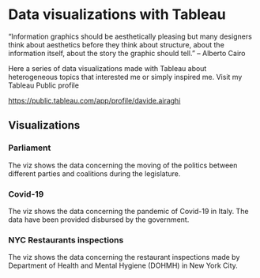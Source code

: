 # Data visualizations with Tableau
“Information graphics should be aesthetically pleasing but many designers think about aesthetics before they think about structure,
about the information itself, about the story the graphic should tell.” – Alberto Cairo

Here a series of data visualizations made with Tableau about heterogeneous topics that interested me or simply inspired me.
Visit my Tableau Public profile

https://public.tableau.com/app/profile/davide.airaghi

## Visualizations

### Parliament
The viz shows the data concerning the moving of the politics between different parties and coalitions during the legislature.

### Covid-19
The viz shows the data concerning the pandemic of Covid-19 in Italy. The data have been provided disbursed by the government.

### NYC Restaurants inspections
The viz shows the data concerning the restaurant inspections made by Department of Health and Mental Hygiene (DOHMH) in New York City.

